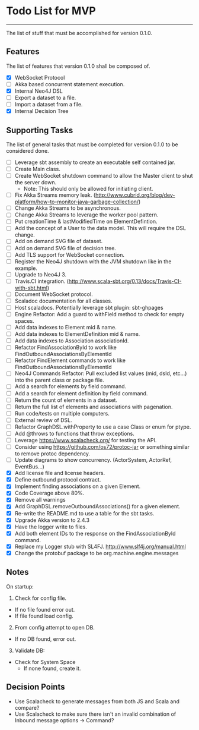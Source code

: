 # Todo List for MVP
- - -
The list of stuff that must be accomplished for version 0.1.0.

## Features
The list of features that version 0.1.0 shall be composed of.
* [X] WebSocket Protocol
* [ ] Akka based concurrent statement execution.
* [X] Internal Neo4J DSL
* [ ] Export a dataset to a file.
* [ ] Import a dataset from a file.
* [X] Internal Decision Tree

## Supporting Tasks
The list of general tasks that must be completed for version 0.1.0 to be considered done.
* [ ] Leverage sbt assembly to create an executable self contained jar.
* [ ] Create Main class.
* [ ] Create WebSocket shutdown command to allow the Master client to shut the server down.
  * Note: This should only be allowed for initiating client.
* [ ] Fix Akka Streams memory leak. (http://www.cubrid.org/blog/dev-platform/how-to-monitor-java-garbage-collection/)
* [ ] Change Akka Streams to be asynchronous.
* [ ] Change Akka Streams to leverage the worker pool pattern.
* [ ] Put creationTime & lastModifiedTime on ElementDefintion.
* [ ] Add the concept of a User to the data model. This will require the DSL change.
* [ ] Add on demand SVG file of dataset.
* [ ] Add on demand SVG file of decision tree.
* [ ] Add TLS support for WebSocket connection.
* [ ] Register the Neo4J shutdown with the JVM shutdown like in the example.
* [ ] Upgrade to Neo4J 3.
* [ ] Travis.CI integration. (http://www.scala-sbt.org/0.13/docs/Travis-CI-with-sbt.html)
* [ ] Document WebSocket protocol.
* [ ] Scaladoc documentation for all classes.
* [ ] Host scaladocs. Potentially leverage sbt plugin: sbt-ghpages
* [ ] Engine Refactor: Add a guard to withField method to check for empty spaces.
* [ ] Add data indexes to Element mid & name.
* [ ] Add data indexes to ElementDefinition mid & name.
* [ ] Add data indexes to Association associationId.
* [ ] Refactor FindAssociationById to work like FindOutboundAssociationsByElementId
* [ ] Refactor FindElement commands to work like FindOutboundAssociationsByElementId
* [ ] Neo4J Commands Refactor: Pull excluded list values (mid, dsId, etc...) into the parent class or package file.
* [ ] Add a search for elements by field command.
* [ ] Add a search for element definition by field command.
* [ ] Return the count of elements in a dataset.
* [ ] Return the full list of elements and associations with pagenation.
* [ ] Run code/tests on multiple computers.
* [ ] External review of DSL.
* [ ] Refactor GraphDSL.withProperty to use a case Class or enum for ptype.
* [ ] Add @throws to functions that throw exceptions.
* [ ] Leverage https://www.scalacheck.org/ for testing the API.
* [ ] Consider using https://github.com/os72/protoc-jar or something similar to remove protoc dependency.
* [ ] Update diagrams to show concurrency. (ActorSystem, ActorRef, EventBus...)
* [X] Add license file and license headers.
* [X] Define outbound protocol contract.
* [X] Implement finding associations on a given Element.
* [X] Code Coverage above 80%.
* [X] Remove all warnings
* [X] Add GraphDSL.removeOutboundAssociations() for a given element.
* [X] Re-write the README.md to use a table for the sbt tasks.
* [X] Upgrade Akka version to 2.4.3
* [X] Have the logger write to files.
* [X] Add both element IDs to the response on the FindAssociationById command.
* [X] Replace my Logger stub with SL4FJ. http://www.slf4j.org/manual.html
* [X] Change the protobuf package to be org.machine.engine.messages

## Notes
On startup:
1. Check for config file.
  * If no file found error out.
  * If file found load config.
2. From config attempt to open DB.
  * If no DB found, error out.
3. Validate DB:
  * Check for System Space
    * If none found, create it.

## Decision Points
* Use Scalacheck to generate messages from both JS and Scala and compare?
* Use Scalacheck to make sure there isn't an invalid combination of Inbound message options -> Command?
